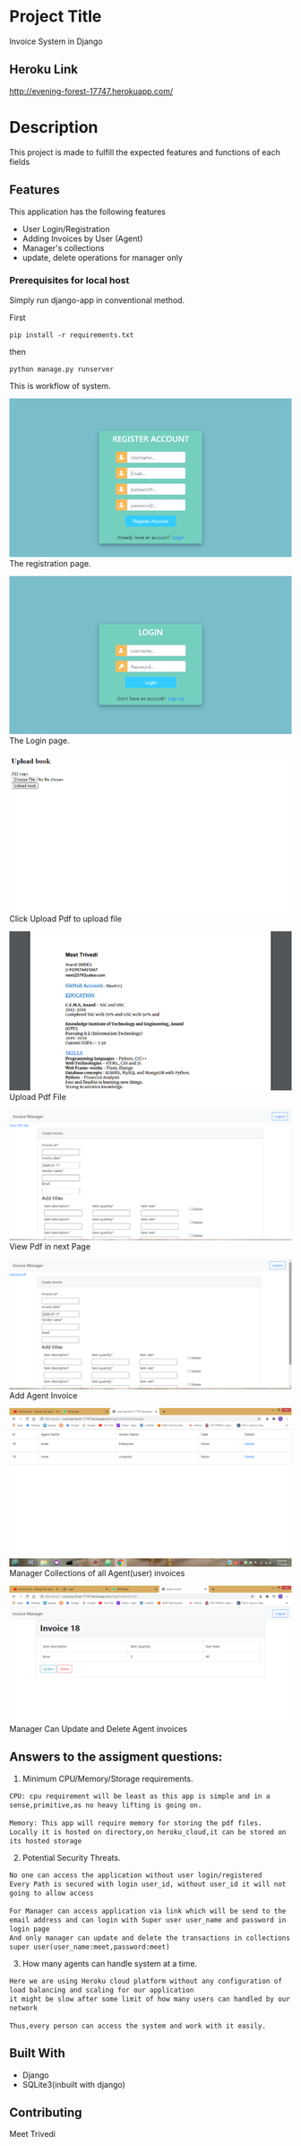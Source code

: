# Project Title
Invoice System in Django 

## Heroku Link
http://evening-forest-17747.herokuapp.com/

# Description
This project is made to fulfill the expected features and functions of each fields
## Features 
This application has the following features
- User Login/Registration 
- Adding  Invoices by User (Agent)
- Manager's collections
- update, delete operations for manager only

### Prerequisites for local host

Simply run django-app in conventional method.

First

```
pip install -r requirements.txt

```
then

```
python manage.py runserver

```

This is workflow of system.

![](images/registration.png)
The registration page.

![](images/login.png)
The Login page.

![](images/uploadpdf.png)
Click Upload Pdf to upload file

![](images/pdf.png)
Upload Pdf File

![](images/viewpdf.png)
View Pdf in next Page

![](images/invoices.png)
Add Agent Invoice 

![](images/manager.png)
Manager Collections of all Agent(user) invoices

![](images/manageroperations.png)
Manager Can Update and Delete Agent invoices


## Answers to the assigment questions:

1) Minimum CPU/Memory/Storage requirements.

```
CPU: cpu requirement will be least as this app is simple and in a sense,primitive,as no heavy lifting is going on.

Memory: This app will require memory for storing the pdf files. Locally it is hosted on directory,on heroku_cloud,it can be stored on its hosted storage

```

2) Potential Security Threats.

```
No one can access the application without user login/registered 
Every Path is secured with login user_id, without user_id it will not going to allow access

For Manager can access application via link which will be send to the email address and can login with Super user user_name and password in login page
And only manager can update and delete the transactions in collections 
super user(user_name:meet,password:meet)

```

3) How many agents can handle system at a time.

```
Here we are using Heroku cloud platform without any configuration of load balancing and scaling for our application 
it might be slow after some limit of how many users can handled by our network 

Thus,every person can access the system and work with it easily.

```
## Built With

* Django
* SQLite3(inbuilt with django)


## Contributing

Meet Trivedi
